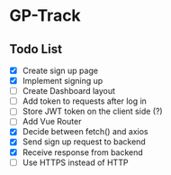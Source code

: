 # GP-Track

## Todo List

- [x] Create sign up page
- [x] Implement signing up
- [ ] Create Dashboard layout
- [ ] Add token to requests after log in
- [ ] Store JWT token on the client side (?)
- [ ] Add Vue Router
- [x] Decide between fetch() and axios
- [x] Send sign up request to backend
- [x] Receive response from backend
- [ ] Use HTTPS instead of HTTP
